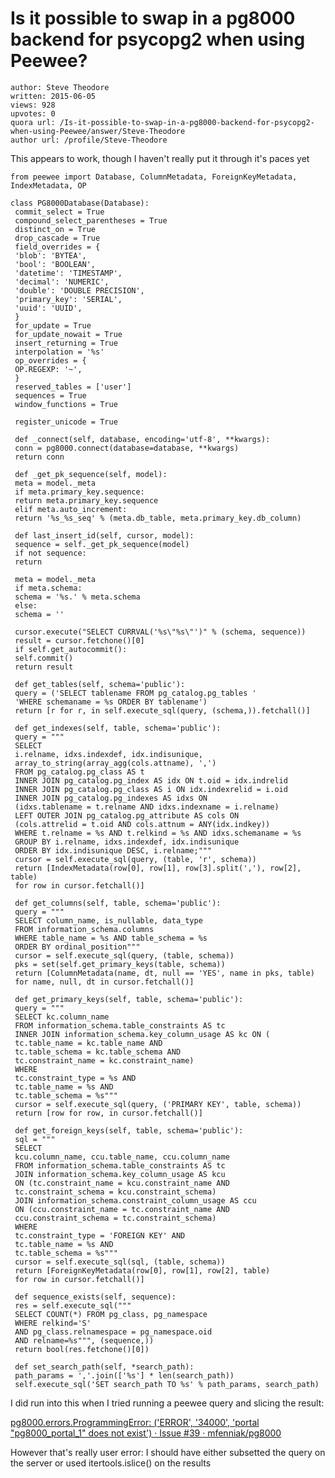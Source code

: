 # Is it possible to swap in a pg8000 backend for psycopg2 when using Peewee?

	author: Steve Theodore
	written: 2015-06-05
	views: 928
	upvotes: 0
	quora url: /Is-it-possible-to-swap-in-a-pg8000-backend-for-psycopg2-when-using-Peewee/answer/Steve-Theodore
	author url: /profile/Steve-Theodore


This appears to work, though I haven't really put it through it's paces yet



    from peewee import Database, ColumnMetadata, ForeignKeyMetadata, IndexMetadata, OP
    
    class PG8000Database(Database):
     commit_select = True
     compound_select_parentheses = True
     distinct_on = True
     drop_cascade = True
     field_overrides = {
     'blob': 'BYTEA',
     'bool': 'BOOLEAN',
     'datetime': 'TIMESTAMP',
     'decimal': 'NUMERIC',
     'double': 'DOUBLE PRECISION',
     'primary_key': 'SERIAL',
     'uuid': 'UUID',
     }
     for_update = True
     for_update_nowait = True
     insert_returning = True
     interpolation = '%s'
     op_overrides = {
     OP.REGEXP: '~',
     }
     reserved_tables = ['user']
     sequences = True
     window_functions = True
    
     register_unicode = True
    
     def _connect(self, database, encoding='utf-8', **kwargs):
     conn = pg8000.connect(database=database, **kwargs)
     return conn
    
     def _get_pk_sequence(self, model):
     meta = model._meta
     if meta.primary_key.sequence:
     return meta.primary_key.sequence
     elif meta.auto_increment:
     return '%s_%s_seq' % (meta.db_table, meta.primary_key.db_column)
    
     def last_insert_id(self, cursor, model):
     sequence = self._get_pk_sequence(model)
     if not sequence:
     return
    
     meta = model._meta
     if meta.schema:
     schema = '%s.' % meta.schema
     else:
     schema = ''
    
     cursor.execute("SELECT CURRVAL('%s\"%s\"')" % (schema, sequence))
     result = cursor.fetchone()[0]
     if self.get_autocommit():
     self.commit()
     return result
    
     def get_tables(self, schema='public'):
     query = ('SELECT tablename FROM pg_catalog.pg_tables '
     'WHERE schemaname = %s ORDER BY tablename')
     return [r for r, in self.execute_sql(query, (schema,)).fetchall()]
    
     def get_indexes(self, table, schema='public'):
     query = """
     SELECT
     i.relname, idxs.indexdef, idx.indisunique,
     array_to_string(array_agg(cols.attname), ',')
     FROM pg_catalog.pg_class AS t
     INNER JOIN pg_catalog.pg_index AS idx ON t.oid = idx.indrelid
     INNER JOIN pg_catalog.pg_class AS i ON idx.indexrelid = i.oid
     INNER JOIN pg_catalog.pg_indexes AS idxs ON
     (idxs.tablename = t.relname AND idxs.indexname = i.relname)
     LEFT OUTER JOIN pg_catalog.pg_attribute AS cols ON
     (cols.attrelid = t.oid AND cols.attnum = ANY(idx.indkey))
     WHERE t.relname = %s AND t.relkind = %s AND idxs.schemaname = %s
     GROUP BY i.relname, idxs.indexdef, idx.indisunique
     ORDER BY idx.indisunique DESC, i.relname;"""
     cursor = self.execute_sql(query, (table, 'r', schema))
     return [IndexMetadata(row[0], row[1], row[3].split(','), row[2], table)
     for row in cursor.fetchall()]
    
     def get_columns(self, table, schema='public'):
     query = """
     SELECT column_name, is_nullable, data_type
     FROM information_schema.columns
     WHERE table_name = %s AND table_schema = %s
     ORDER BY ordinal_position"""
     cursor = self.execute_sql(query, (table, schema))
     pks = set(self.get_primary_keys(table, schema))
     return [ColumnMetadata(name, dt, null == 'YES', name in pks, table)
     for name, null, dt in cursor.fetchall()]
    
     def get_primary_keys(self, table, schema='public'):
     query = """
     SELECT kc.column_name
     FROM information_schema.table_constraints AS tc
     INNER JOIN information_schema.key_column_usage AS kc ON (
     tc.table_name = kc.table_name AND
     tc.table_schema = kc.table_schema AND
     tc.constraint_name = kc.constraint_name)
     WHERE
     tc.constraint_type = %s AND
     tc.table_name = %s AND
     tc.table_schema = %s"""
     cursor = self.execute_sql(query, ('PRIMARY KEY', table, schema))
     return [row for row, in cursor.fetchall()]
    
     def get_foreign_keys(self, table, schema='public'):
     sql = """
     SELECT
     kcu.column_name, ccu.table_name, ccu.column_name
     FROM information_schema.table_constraints AS tc
     JOIN information_schema.key_column_usage AS kcu
     ON (tc.constraint_name = kcu.constraint_name AND
     tc.constraint_schema = kcu.constraint_schema)
     JOIN information_schema.constraint_column_usage AS ccu
     ON (ccu.constraint_name = tc.constraint_name AND
     ccu.constraint_schema = tc.constraint_schema)
     WHERE
     tc.constraint_type = 'FOREIGN KEY' AND
     tc.table_name = %s AND
     tc.table_schema = %s"""
     cursor = self.execute_sql(sql, (table, schema))
     return [ForeignKeyMetadata(row[0], row[1], row[2], table)
     for row in cursor.fetchall()]
    
     def sequence_exists(self, sequence):
     res = self.execute_sql("""
     SELECT COUNT(*) FROM pg_class, pg_namespace
     WHERE relkind='S'
     AND pg_class.relnamespace = pg_namespace.oid
     AND relname=%s""", (sequence,))
     return bool(res.fetchone()[0])
    
     def set_search_path(self, *search_path):
     path_params = ','.join(['%s'] * len(search_path))
     self.execute_sql('SET search_path TO %s' % path_params, search_path)



I did run into this when I tried running a peewee query and slicing the result:

[pg8000.errors.ProgrammingError: ('ERROR', '34000', 'portal "pg8000_portal_1" does not exist') · Issue #39 · mfenniak/pg8000](https://github.com/mfenniak/pg8000/issues/39)

However that's really user error: I should have either subsetted the query on the server or used itertools.islice() on the results

